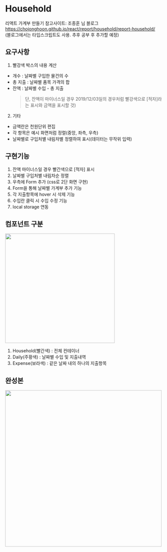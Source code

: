 # Household
리액트 가계부 만들기
참고사이트: 조종훈 님 블로그 <br/>
https://chojonghoon.github.io/react/report/household/report-household/ <br/>
(블로그에서는 타입스크립트도 사용. 추후 공부 후 추가할 예정)

## 요구사항
1. 빨강색 박스의 내용 계산
  * 개수 : 날짜별 구입한 물건의 수
  * 총 지출 : 날짜별 품목 가격의 합
  * 잔액 : 날짜별 수입 - 총 지출
    > 단, 잔액이 마이너스일 경우 2019/12/03일의 경우처럼 빨강색으로 [적자]라는 표시와 금액을 표시할 것)
2. 기타
  * 금액란은 천원단위 편집
  * 각 항목은 예시 화면처럼 정렬(중앙, 좌측, 우측)
  * 날짜별로 구입처별 내림차별 정렬하여 표시(데이터는 무작위 입력)

## 구현기능
1. 잔액 마이너스일 경우 빨간색으로 [적자] 표시
2. 날짜별 구입처별 내림차순 정렬
3. 우측에 Form 추가 (css로 2단 화면 구현)
4. Form을 통해 날짜별 가계부 추가 기능
5. 각 지출항목에 hover 시 삭제 기능
6. 수입란 클릭 시 수입 수정 기능
7. local storage 연동

## 컴포넌트 구분
<img src="https://i.esdrop.com/d/KwrGH1p1Zl/v5nSLzxOqX.png" width="350" height="auto"> <br/>
1. Household(빨간색) : 전체 컨테이너
2. Daily(주황색) : 날짜별 수입 및 지출내역
3. Expense(보라색) : 같은 날짜 내의 하나의 지출항목

## 완성본
<img src="https://i.esdrop.com/d/KwrGH1p1Zl/Yb6jTbLH3M.png" width="500" height="auto">
